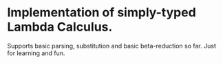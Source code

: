 # Implementation of simply-typed Lambda Calculus.
Supports basic parsing, substitution and basic beta-reduction so far.
Just for learning and fun.
